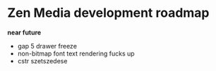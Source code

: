 # Zen Media development roadmap

**near future**

- gap 5 drawer freeze
- non-bitmap font text rendering fucks up
- cstr szetszedese